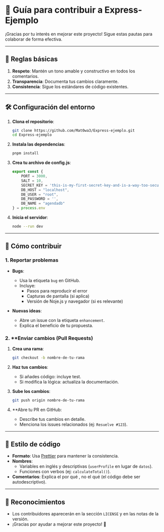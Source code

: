 # 🤝 Guía para contribuir a Express-Ejemplo

¡Gracias por tu interés en mejorar este proyecto! Sigue estas pautas para colaborar de forma efectiva.

---

## 📖 Reglas básicas

1. **Respeto**: Mantén un tono amable y constructivo en todos los comentarios.  
2. **Transparencia**: Documenta tus cambios claramente.  
3. **Consistencia**: Sigue los estándares de código existentes.  

---

## 🛠️ Configuración del entorno  

1. **Clona el repositorio**:  

    ```bash
    git clone https://github.com/Mat0wa3/Express-ejemplo.git
    cd Express-ejemplo
    ```

2. **Instala las dependencias**:

    ```bash
    pnpm install
    ```

3. **Crea tu archivo de config.js**:

    ```js
    export const {
        PORT = 3000,
        SALT = 10,
        SECRET_KEY = 'this-is-my-first-secret-key-and-is-a-way-too-secure',
        DB_HOST = "localhost",
        DB_USER = "root",
        DB_PASSWORD = '',
        DB_NAME = "agendadb"
    } = process.env
    ```

4. **Inicia el servidor**:

    ```bash
    node --run dev
    ```

---

## 🚀 Cómo contribuir

### 1. Reportar problemas

- **Bugs**:

  - Usa la etiqueta `bug` en GitHub.
  - Incluye:
    - Pasos para reproducir el error
    - Capturas de pantalla (si aplica)
    - Versión de Noje.js y navegador (si es relevante)
- **Nuevas ideas**:
  - Abre un issue con la etiqueta `enhancement`.
  - Explica el beneficio de tu propuesta.

### 2. **Enviar cambios (Pull Requests)

1. **Crea una rama**:

    ```bash
    git checkout -b nombre-de-tu-rama
    ```

2. **Haz tus cambios**:

   - Si añades código: incluye test.
   - Si modifica la lógica: actualiza la documentación.

3. **Sube los cambios**:

    ```bash
    git push origin nombre-de-tu-rama
    ```

4. **Abre tu PR en GitHub:

   - Describe tus cambios en detalle.
   - Menciona los issues relacionados (ej: `Resuelve #123`).

---

## 📏 Estilo de código

- **Formato**: Usa [Prettier](https://prettier.io/?spm=2b75ac3d.2ef5001f.0.0.3d4d5171K8a44n) para mantener la consistencia.
- **Nombres**:
  - Variables en inglés y descriptivas (`userProfile` en lugar de `datos`).
  - Funciones con verbos (ej: `calculateTotal()`).
- **Comentarios**: Explica el por qué , no el qué (el código debe ser autodescriptivo).

---

## 🙌 Reconocimientos

- Los contribuidores aparecerán en la sección `LICENSE` y en las notas de la versión.
- ¡Gracias por ayudar a mejorar este proyecto! 🚀
